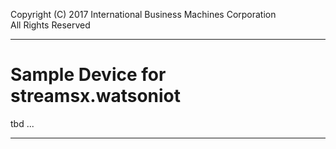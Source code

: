 Copyright (C) 2017  International Business Machines Corporation  
All Rights Reserved

---

# Sample Device for streamsx.watsoniot

tbd ...


_________________________

